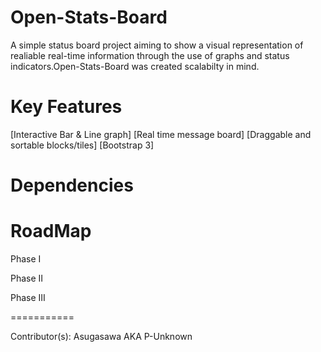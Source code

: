 Open-Stats-Board
===========

A simple status board project aiming to show a visual representation of realiable real-time information through the use of graphs and status indicators.Open-Stats-Board was created scalabilty in mind.

Key Features
===========

[Interactive Bar & Line graph]
[Real time message board]
[Draggable and sortable blocks/tiles]
[Bootstrap 3]



Dependencies
===========



RoadMap
===========

Phase I



Phase II



Phase III




===========


Contributor(s): Asugasawa AKA P-Unknown

